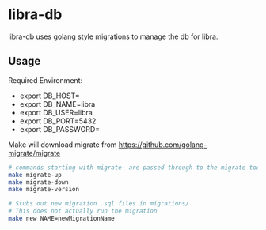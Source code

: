 # libra-db

libra-db uses golang style migrations to manage the db for libra.

## Usage

Required Environment:

- export DB_HOST=
- export DB_NAME=libra
- export DB_USER=libra
- export DB_PORT=5432
- export DB_PASSWORD=

Make will download migrate from <https://github.com/golang-migrate/migrate>

``` bash
# commands starting with migrate- are passed through to the migrate tool
make migrate-up
make migrate-down
make migrate-version

# Stubs out new migration .sql files in migrations/
# This does not actually run the migration
make new NAME=newMigrationName

```
